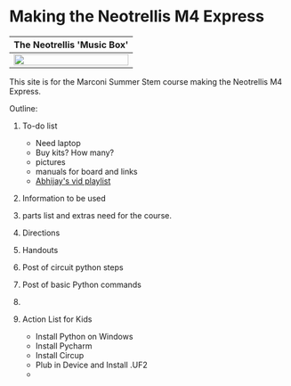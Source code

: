 # Making the Neotrellis M4 Express

| The Neotrellis 'Music Box' |
|-|
| <img src="[Neotrellis](https://cdn-learn.adafruit.com/assets/assets/000/067/067/medium640/adafruit_products_NeoPixelToggleRainbow.jpg?1543963010)" width="100%" /> |


This site is for the Marconi Summer Stem course making the Neotrellis M4 Express.

Outline: 

1. To-do list
   - Need laptop
   - Buy kits? How many?
   - pictures
   - manuals for board and links
   - [Abhijay's vid playlist](https://www.youtube.com/playlist?list=PLVJIaQIN1-U7R3uJ16FP6xKWFEc6uZRee)

3. Information to be used

4. parts list and extras need for the course.

5. Directions

6. Handouts

7. Post of circuit python steps

8. Post of basic Python commands

9. 

10. Action List for Kids
    - Install Python on Windows
    - Install Pycharm
    - Install Circup
    - Plub in Device and Install .UF2
    - 

